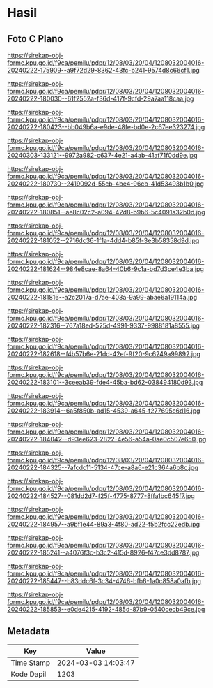 # Hasil

## Foto C Plano

https://sirekap-obj-formc.kpu.go.id/f9ca/pemilu/pdpr/12/08/03/20/04/1208032004016-20240222-175909--a9f72d29-8362-43fc-b241-9574d8c66cf1.jpg

https://sirekap-obj-formc.kpu.go.id/f9ca/pemilu/pdpr/12/08/03/20/04/1208032004016-20240222-180030--61f2552a-f36d-417f-9cfd-29a7aa118caa.jpg

https://sirekap-obj-formc.kpu.go.id/f9ca/pemilu/pdpr/12/08/03/20/04/1208032004016-20240222-180423--bb049b6a-e9de-48fe-bd0e-2c67ee323274.jpg

https://sirekap-obj-formc.kpu.go.id/f9ca/pemilu/pdpr/12/08/03/20/04/1208032004016-20240303-133121--9972a982-c637-4e21-a4ab-41af71f0dd9e.jpg

https://sirekap-obj-formc.kpu.go.id/f9ca/pemilu/pdpr/12/08/03/20/04/1208032004016-20240222-180730--2419092d-55cb-4be4-96cb-41d53493b1b0.jpg

https://sirekap-obj-formc.kpu.go.id/f9ca/pemilu/pdpr/12/08/03/20/04/1208032004016-20240222-180851--ae8c02c2-a094-42d8-b9b6-5c4091a32b0d.jpg

https://sirekap-obj-formc.kpu.go.id/f9ca/pemilu/pdpr/12/08/03/20/04/1208032004016-20240222-181052--2716dc36-1f1a-4dd4-b85f-3e3b58358d9d.jpg

https://sirekap-obj-formc.kpu.go.id/f9ca/pemilu/pdpr/12/08/03/20/04/1208032004016-20240222-181624--984e8cae-8a64-40b6-9c1a-bd7d3ce4e3ba.jpg

https://sirekap-obj-formc.kpu.go.id/f9ca/pemilu/pdpr/12/08/03/20/04/1208032004016-20240222-181816--a2c2017a-d7ae-403a-9a99-abae6a19114a.jpg

https://sirekap-obj-formc.kpu.go.id/f9ca/pemilu/pdpr/12/08/03/20/04/1208032004016-20240222-182316--767a18ed-525d-4991-9337-9988181a8555.jpg

https://sirekap-obj-formc.kpu.go.id/f9ca/pemilu/pdpr/12/08/03/20/04/1208032004016-20240222-182618--f4b57b6e-21dd-42ef-9f20-9c6249a99892.jpg

https://sirekap-obj-formc.kpu.go.id/f9ca/pemilu/pdpr/12/08/03/20/04/1208032004016-20240222-183101--3ceeab39-fde4-45ba-bd62-038494180d93.jpg

https://sirekap-obj-formc.kpu.go.id/f9ca/pemilu/pdpr/12/08/03/20/04/1208032004016-20240222-183914--6a5f850b-ad15-4539-a645-f277695c6d16.jpg

https://sirekap-obj-formc.kpu.go.id/f9ca/pemilu/pdpr/12/08/03/20/04/1208032004016-20240222-184042--d93ee623-2822-4e56-a54a-0ae0c507e650.jpg

https://sirekap-obj-formc.kpu.go.id/f9ca/pemilu/pdpr/12/08/03/20/04/1208032004016-20240222-184325--7afcdc11-5134-47ce-a8a6-e21c364a6b8c.jpg

https://sirekap-obj-formc.kpu.go.id/f9ca/pemilu/pdpr/12/08/03/20/04/1208032004016-20240222-184527--081dd2d7-f25f-4775-8777-8ffa1bc645f7.jpg

https://sirekap-obj-formc.kpu.go.id/f9ca/pemilu/pdpr/12/08/03/20/04/1208032004016-20240222-184957--a9bf1e44-89a3-4f80-ad22-f5b2fcc22edb.jpg

https://sirekap-obj-formc.kpu.go.id/f9ca/pemilu/pdpr/12/08/03/20/04/1208032004016-20240222-185241--a4076f3c-b3c2-415d-8926-f47ce3dd8787.jpg

https://sirekap-obj-formc.kpu.go.id/f9ca/pemilu/pdpr/12/08/03/20/04/1208032004016-20240222-185447--b83ddc6f-3c34-4746-bfb6-1a0c858a0afb.jpg

https://sirekap-obj-formc.kpu.go.id/f9ca/pemilu/pdpr/12/08/03/20/04/1208032004016-20240222-185853--e0de4215-4192-485d-87b9-0540cecb49ce.jpg


## Metadata

| Key        | Value               |
| ---------- | ------------------- |
| Time Stamp | 2024-03-03 14:03:47 |
| Kode Dapil | 1203                |



